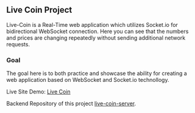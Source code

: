 ## Live Coin Project

Live-Coin is a Real-Time web application which utilizes Socket.io for bidirectional 
WebSocket connection. Here you can see that the numbers and prices are changing 
repeatedly without sending additional network requests.

### Goal

The goal here is to both practice and showcase the ability for creating a web application
based on WebSocket and Socket.io technollogy.

Live Site Demo: [Live Coin](https://live-coin.netlify.app/)

Backend Repository of this project [live-coin-server](https://github.com/arefweb/live-coin-server).

